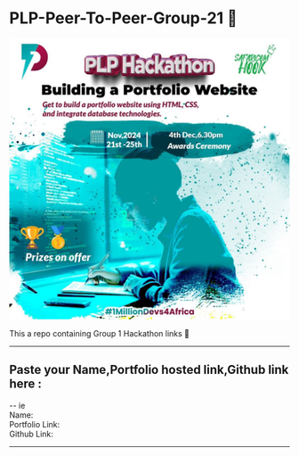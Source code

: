 # PLP-Peer-To-Peer-Group-21 :rocket: <br>

![Hackathon Image](assets/Hackathon-Poster.jpg)


This a repo containing Group 1 Hackathon links :tada:

----
## Paste your Name,Portfolio hosted  link,Github link here :
--
ie<br>
Name:<br>
Portfolio Link:<br>
Github Link:<br>

----
